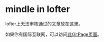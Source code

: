 # mindle in lofter

lofter上无法审核通过的文章放在这里。

如果你有国际互联网，可以访问[此GitPage页面](https://mindle-in-lofter.github.io/)。
